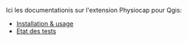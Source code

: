 Ici les documentationis sur l'extension Physiocap pour Qgis:
* [Installation & usage](https://github.com/jhemmi/QgisPhysiocapPlugin/wiki/Qgis-Physiocap-Plugin-usage-&-installation)
* [Etat des tests](https://github.com/jhemmi/QgisPhysiocapPlugin/wiki/Etat-des-tests)
